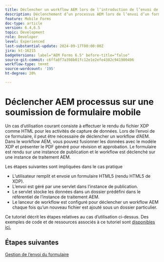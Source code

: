```yaml
---
title: Déclencher un workflow AEM lors de l’introduction de l’envoi de formulaire HTML5
description: Déclenchement d’un processus AEM lors de l’envoi d’un formulaire mobile
feature: Mobile Forms
doc-type: article
version: 6.4,6.5
topic: Development
role: Developer
level: Experienced
last-substantial-update: 2024-09-17T00:00:00Z
jira: kt-16215
badgeVersions: label="AEM Forms 6.5" before-title="false"
source-git-commit: c6ffa8f7a398b01fc12e1e2efe4382c941900496
workflow-type: tm+mt
source-wordcount: '195'
ht-degree: 20%

---
```


# Déclencher AEM processus sur une soumission de formulaire mobile

Un cas d’utilisation courant consiste à effectuer le rendu du fichier XDP comme HTML pour les activités de capture de données. Lors de l’envoi de ce formulaire, il peut être nécessaire de déclencher un workflow d’AEM. Dans le workflow AEM, vous pouvez fusionner les données avec le modèle XDP et présenter le PDF généré pour révision et approbation. Le formulaire est rendu sur une instance de publication et le workflow est déclenché sur une instance de traitement AEM.

Les étapes suivantes sont impliquées dans le cas pratique

* L’utilisateur remplit et envoie un formulaire HTML5 (rendu HTML5 de XDP).
* L’envoi est géré par une servlet dans l’instance de publication.
* Le servlet stocke les données dans un dossier prédéfini dans le référentiel de l’instance de traitement AEM.
* Le lanceur de workflow est configuré pour déclencher un workflow AEM chaque fois qu’un nouveau fichier est ajouté sous un dossier particulier.

Ce tutoriel décrit les étapes relatives au cas d’utilisation ci-dessus. Des exemples de code et de ressources associés à ce tutoriel sont [disponibles ici.](./deploy-assets.md)


## Étapes suivantes

[Gestion de l’envoi du formulaire](./handle-form-submission.md)
